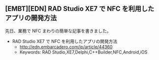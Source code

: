 ## [EMBT][EDN] RAD Studio XE7 で NFC を利用したアプリの開発方法 

先日、業務で NFC まわりの簡単な記事を書きました。
* RAD Studio XE7 で NFC を利用したアプリの開発方法 
  * http://edn.embarcadero.com/jp/article/44360
  * Keywords: RAD Studio,XE7,Delphi,C++Builder,NFC,Android,iOS

